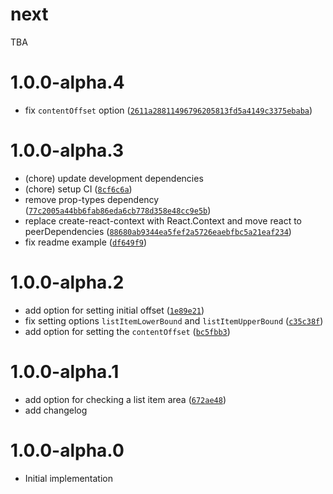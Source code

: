 # next

TBA

# 1.0.0-alpha.4

- fix `contentOffset` option ([`2611a28811496796205813fd5a4149c3375ebaba`](https://github.com/n1ru4l/react-in-center-of-screen/commit/2611a28811496796205813fd5a4149c3375ebaba))

# 1.0.0-alpha.3

- (chore) update development dependencies
- (chore) setup CI ([`8cf6c6a`](https://github.com/n1ru4l/react-in-center-of-screen/commit/6dd9d22a36256d14f449a3a078e631da413242e4))
- remove prop-types dependency ([`77c2005a44bb6fab86eda6cb778d358e48cc9e5b`](https://github.com/n1ru4l/react-in-center-of-screen/commit/77c2005a44bb6fab86eda6cb778d358e48cc9e5b))
- replace create-react-context with React.Context and move react to peerDependencies ([`88680ab9344ea5fef2a5726eaebfbc5a21eaf234`](https://github.com/n1ru4l/react-in-center-of-screen/commit/88680ab9344ea5fef2a5726eaebfbc5a21eaf234))
- fix readme example ([`df649f9`](https://github.com/n1ru4l/react-in-center-of-screen/commit/629bcfe7fb96aeee3acf08bb5227d856e0bfab4c))

# 1.0.0-alpha.2

- add option for setting initial offset ([`1e89e21`](https://github.com/n1ru4l/react-in-center-of-screen/commit/36ba02c195b2f78a149bcee1f02b148a6b95fcbf))
- fix setting options `listItemLowerBound` and `listItemUpperBound` ([`c35c38f`](https://github.com/n1ru4l/react-in-center-of-screen/commit/bc5fbb31e196d535d0aa14f519270deca8b57585))
- add option for setting the `contentOffset` ([`bc5fbb3`](https://github.com/n1ru4l/react-in-center-of-screen/commit/66b534f7f765fe3bc21cda637e8e6b83c4e8aee3))

# 1.0.0-alpha.1

- add option for checking a list item area ([`672ae48`](https://github.com/n1ru4l/react-in-center-of-screen/commit/672ae4850d6746196f77c14ea62fdd6bc9267580))
- add changelog

# 1.0.0-alpha.0

- Initial implementation
